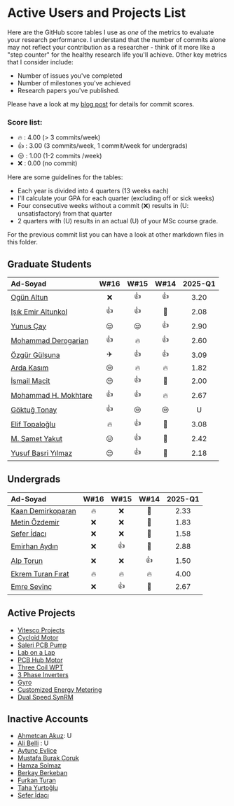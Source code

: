# Active Users and Projects List

Here are the GitHub score tables I use as  *one* of the metrics to evaluate your research performance. 
I understand that the number of commits alone may not reflect your contribution as a researcher - think of it more like a "step counter" for the healthy research life you'll achieve. Other key metrics that I consider include:

- Number of issues you've completed
- Number of milestones you've achieved
- Research papers you've published.

Please have a look at my [blog post](https://keysan.me/blog/weekly_meetings_sabbatical/) for details for commit scores.

### Score list:

- :fire: : 4.00  (> 3 commits/week)
- :+1: : 3.00 (3 commits/week, 1 commit/week for undergrads)
- :unamused: : 1.00 (1-2 commits /week)
- :x: : 0.00 (no commit) 

Here are some guidelines for the tables:

- Each year is divided into 4 quarters (13 weeks each)
- I'll calculate your GPA for each quarter (excluding off or sick weeks)
- Four consecutive weeks without a commit (:x:) results in (U: unsatisfactory) from that quarter
- 2 quarters with (U) results in an actual (U) of your MSc course grade.

For the previous commit list you can have a look at other markdown files in this folder.

## Graduate Students

|      Ad-Soyad    |  W#16|  W#15|  W#14|  2025-Q1 | 
|:-----------------|:----:|:----:|:----:|:----:| 
| [Ogün Altun](https://github.com/ogunaltun)        | :x:| :+1:| :+1:| 3.20 | 
| [Işık Emir Altunkol](https://github.com/emir-altunkol)    | :+1:| :+1:| :candy: | 2.08 |
| [Yunus Çay](https://github.com/cayunus)    | :unamused:| :unamused:| :+1:|  2.90 |
| [Mohammad Derogarian](https://github.com/MDerogarian)    | :+1:| :fire:| :+1:| 2.60 |
| [Özgür Gülsuna](https://github.com/ozgurgulsuna)    |:airplane:| :+1:| :+1:|  3.09 | 
| [Arda Kasım](https://github.com/ardakasim)     | :unamused:| :fire:| :fire:| 1.82 | 
| [İsmail Macit](https://github.com/ismailmacit)    | :unamused:| :+1:| :candy:| 2.00 |
| [Mohammad H. Mokhtare](https://github.com/Mohammad-M93)    | :+1: | :+1:| :fire:| 2.67 |
| [Göktuğ Tonay](https://github.com/Gktut)    | :+1:| :unamused:| :unamused:| U |
| [Elif Topaloğlu](https://github.com/eliftplgl)       | :fire:| :+1:| :candy:| 3.08 |
| [M. Samet Yakut](https://github.com/sametyakut)     | :unamused:| :+1:| :candy:| 2.42 |
| [Yusuf Basri Yılmaz](https://github.com/yusufbyilmaz)     | :unamused:| :+1:| :candy:| 2.18|

## Undergrads

|      Ad-Soyad    |  W#16|  W#15|  W#14|  2025-Q1 | 
|:-----------------|:----:|:----:|:----:|:----:| 
| [Kaan Demirkoparan](https://github.com/KaanDemirkoparan)    | :fire:| :x:| :candy:| 2.33|
| [Metin Özdemir](https://github.com/metinozdemir01)      | :x:| :x:| :candy:| 1.83 | 
| [Sefer İdacı](https://github.com/seferidaci)    | :x:| :x:| :candy:| 1.58 |
| [Emirhan Aydın](https://github.com/emirhanydiin)   | :x:| :+1:| :candy:| 2.88 |
| [Alp Torun](https://github.com/Alp-Torun)    | :x:| :x:| :+1:| 1.50 |
| [Ekrem Turan Fırat](https://github.com/ekremturanfirat)    | :fire:| :fire:| :fire:| 4.00 | 
| [Emre Sevinç](https://github.com/emre-sevinc) | :x:| :+1:| :candy:| 2.67| 
 

## Active Projects

- [Vitesco Projects](https://github.com/odtu/VITESCO-METU)
- [Cycloid Motor](https://github.com/odtu/Cycloid-Integrated-Robotic-Actuator)
- [Saleri PCB Pump](https://github.com/odtu/Saleri-PCB-Motor-for-ePumps)
- [Lab on a Lap](https://github.com/odtu/lab-on-a-lap)
- [PCB Hub Motor](https://github.com/odtu/PCB-Hub-Motor)
- [Three Coil WPT](https://github.com/odtu/Three-Coil-Concurrent-WPT)
- [3 Phase Inverters](https://github.com/ahmetcan-akuz/3-Phase-Inverters)
- [Gyro](https://github.com/odtu/Roketsan-Gyro)
- [Customized Energy Metering](https://github.com/odtu/Customized-Energy-Metering)
- [Dual Speed SynRM](https://github.com/odtu/Dual-speed-SynRM)

## Inactive Accounts
- [Ahmetcan Akuz](https://github.com/ahmetcan-akuz): U
- [Ali Belli](https://github.com/alibelli) : U
- [Aytunç Evlice](https://github.com/aytunc-evlice) 
- [Mustafa Burak Çoruk](https://github.com/MustafaBurakCORUK)
- [Hamza Solmaz](https://github.com/HamzaSolmaz)
- [Berkay Berkeban](https://github.com/bekraysal)
- [Furkan Turan](https://github.com/furkanturan08) 
- [Taha Yurtoğlu](https://github.com/tahayurtoglu)
- [Sefer İdacı](https://github.com/seferidaci)
